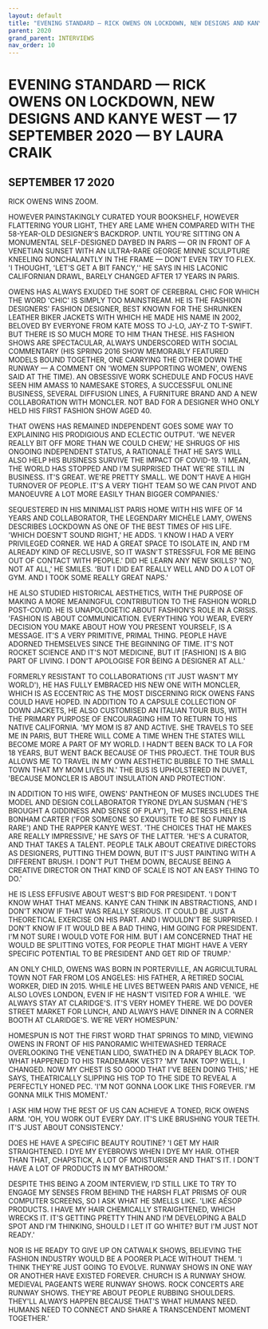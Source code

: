 ```yaml
---
layout: default
title: "EVENING STANDARD — RICK OWENS ON LOCKDOWN, NEW DESIGNS AND KANYE WEST — 17 SEPTEMBER 2020 — BY LAURA CRAIK"
parent: 2020
grand_parent: INTERVIEWS
nav_order: 10
---
```


# EVENING STANDARD — RICK OWENS ON LOCKDOWN, NEW DESIGNS AND KANYE WEST — 17 SEPTEMBER 2020 — BY LAURA CRAIK
## SEPTEMBER 17 2020

<p>RICK OWENS WINS ZOOM.</p>
<p>HOWEVER PAINSTAKINGLY CURATED YOUR BOOKSHELF, HOWEVER FLATTERING YOUR LIGHT, THEY ARE LAME WHEN COMPARED WITH THE 58-YEAR-OLD DESIGNER'S BACKDROP. UNTIL YOU'RE SITTING ON A MONUMENTAL SELF-DESIGNED DAYBED IN PARIS — OR IN FRONT OF A VENETIAN SUNSET WITH AN ULTRA-RARE GEORGE MINNE SCULPTURE KNEELING NONCHALANTLY IN THE FRAME — DON'T EVEN TRY TO FLEX. 'I THOUGHT, 'LET'S GET A BIT FANCY,'' HE SAYS IN HIS LACONIC CALIFORNIAN DRAWL, BARELY CHANGED AFTER 17 YEARS IN PARIS.</p>
<p>OWENS HAS ALWAYS EXUDED THE SORT OF CEREBRAL CHIC FOR WHICH THE WORD 'CHIC' IS SIMPLY TOO MAINSTREAM. HE IS THE FASHION DESIGNERS' FASHION DESIGNER, BEST KNOWN FOR THE SHRUNKEN LEATHER BIKER JACKETS WITH WHICH HE MADE HIS NAME IN 2002, BELOVED BY EVERYONE FROM KATE MOSS TO J-LO, JAY-Z TO T-SWIFT. BUT THERE IS SO MUCH MORE TO HIM THAN THESE. HIS FASHION SHOWS ARE SPECTACULAR, ALWAYS UNDERSCORED WITH SOCIAL COMMENTARY (HIS SPRING 2016 SHOW MEMORABLY FEATURED MODELS BOUND TOGETHER, ONE CARRYING THE OTHER DOWN THE RUNWAY — A COMMENT ON 'WOMEN SUPPORTING WOMEN', OWENS SAID AT THE TIME). AN OBSESSIVE WORK SCHEDULE AND FOCUS HAVE SEEN HIM AMASS 10 NAMESAKE STORES, A SUCCESSFUL ONLINE BUSINESS, SEVERAL DIFFUSION LINES, A FURNITURE BRAND AND A NEW COLLABORATION WITH MONCLER. NOT BAD FOR A DESIGNER WHO ONLY HELD HIS FIRST FASHION SHOW AGED 40.</p>
<p>THAT OWENS HAS REMAINED INDEPENDENT GOES SOME WAY TO EXPLAINING HIS PRODIGIOUS AND ECLECTIC OUTPUT. 'WE NEVER REALLY BIT OFF MORE THAN WE COULD CHEW,' HE SHRUGS OF HIS ONGOING INDEPENDENT STATUS, A RATIONALE THAT HE SAYS WILL ALSO HELP HIS BUSINESS SURVIVE THE IMPACT OF COVID-19. 'I MEAN, THE WORLD HAS STOPPED AND I'M SURPRISED THAT WE'RE STILL IN BUSINESS. IT'S GREAT. WE'RE PRETTY SMALL. WE DON'T HAVE A HIGH TURNOVER OF PEOPLE. IT'S A VERY TIGHT TEAM SO WE CAN PIVOT AND MANOEUVRE A LOT MORE EASILY THAN BIGGER COMPANIES.'</p>
<p>SEQUESTERED IN HIS MINIMALIST PARIS HOME WITH HIS WIFE OF 14 YEARS AND COLLABORATOR, THE LEGENDARY MICHÈLE LAMY, OWENS DESCRIBES LOCKDOWN AS ONE OF THE BEST TIMES OF HIS LIFE. 'WHICH DOESN'T SOUND RIGHT,' HE ADDS. 'I KNOW I HAD A VERY PRIVILEGED CORNER. WE HAD A GREAT SPACE TO ISOLATE IN, AND I'M ALREADY KIND OF RECLUSIVE, SO IT WASN'T STRESSFUL FOR ME BEING OUT OF CONTACT WITH PEOPLE.' DID HE LEARN ANY NEW SKILLS? 'NO, NOT AT ALL,' HE SMILES. 'BUT I DID EAT REALLY WELL AND DO A LOT OF GYM. AND I TOOK SOME REALLY GREAT NAPS.'</p>
<p>HE ALSO STUDIED HISTORICAL AESTHETICS, WITH THE PURPOSE OF MAKING A MORE MEANINGFUL CONTRIBUTION TO THE FASHION WORLD POST-COVID. HE IS UNAPOLOGETIC ABOUT FASHION'S ROLE IN A CRISIS. 'FASHION IS ABOUT COMMUNICATION. EVERYTHING YOU WEAR, EVERY DECISION YOU MAKE ABOUT HOW YOU PRESENT YOURSELF, IS A MESSAGE. IT'S A VERY PRIMITIVE, PRIMAL THING. PEOPLE HAVE ADORNED THEMSELVES SINCE THE BEGINNING OF TIME. IT'S NOT ROCKET SCIENCE AND IT'S NOT MEDICINE, BUT IT [FASHION] IS A BIG PART OF LIVING. I DON'T APOLOGISE FOR BEING A DESIGNER AT ALL.'</p>
<p>FORMERLY RESISTANT TO COLLABORATIONS ('IT JUST WASN'T MY WORLD'), HE HAS FULLY EMBRACED HIS NEW ONE WITH MONCLER, WHICH IS AS ECCENTRIC AS THE MOST DISCERNING RICK OWENS FANS COULD HAVE HOPED. IN ADDITION TO A CAPSULE COLLECTION OF DOWN JACKETS, HE ALSO CUSTOMISED AN ITALIAN TOUR BUS, WITH THE PRIMARY PURPOSE OF ENCOURAGING HIM TO RETURN TO HIS NATIVE CALIFORNIA. 'MY MOM IS 87 AND ACTIVE. SHE TRAVELS TO SEE ME IN PARIS, BUT THERE WILL COME A TIME WHEN THE STATES WILL BECOME MORE A PART OF MY WORLD. I HADN'T BEEN BACK TO LA FOR 18 YEARS, BUT WENT BACK BECAUSE OF THIS PROJECT. THE TOUR BUS ALLOWS ME TO TRAVEL IN MY OWN AESTHETIC BUBBLE TO THE SMALL TOWN THAT MY MOM LIVES IN.' THE BUS IS UPHOLSTERED IN DUVET, 'BECAUSE MONCLER IS ABOUT INSULATION AND PROTECTION'.</p>
<p>IN ADDITION TO HIS WIFE, OWENS' PANTHEON OF MUSES INCLUDES THE MODEL AND DESIGN COLLABORATOR TYRONE DYLAN SUSMAN ('HE'S BROUGHT A GIDDINESS AND SENSE OF PLAY'), THE ACTRESS HELENA BONHAM CARTER ('FOR SOMEONE SO EXQUISITE TO BE SO FUNNY IS RARE') AND THE RAPPER KANYE WEST. 'THE CHOICES THAT HE MAKES ARE REALLY IMPRESSIVE,' HE SAYS OF THE LATTER. 'HE'S A CURATOR, AND THAT TAKES A TALENT. PEOPLE TALK ABOUT CREATIVE DIRECTORS AS DESIGNERS, PUTTING THEM DOWN, BUT IT'S JUST PAINTING WITH A DIFFERENT BRUSH. I DON'T PUT THEM DOWN, BECAUSE BEING A CREATIVE DIRECTOR ON THAT KIND OF SCALE IS NOT AN EASY THING TO DO.'</p>
<p>HE IS LESS EFFUSIVE ABOUT WEST'S BID FOR PRESIDENT. 'I DON'T KNOW WHAT THAT MEANS. KANYE CAN THINK IN ABSTRACTIONS, AND I DON'T KNOW IF THAT WAS REALLY SERIOUS. IT COULD BE JUST A THEORETICAL EXERCISE ON HIS PART. AND I WOULDN'T BE SURPRISED. I DON'T KNOW IF IT WOULD BE A BAD THING, HIM GOING FOR PRESIDENT. I'M NOT SURE I WOULD VOTE FOR HIM. BUT I AM CONCERNED THAT HE WOULD BE SPLITTING VOTES, FOR PEOPLE THAT MIGHT HAVE A VERY SPECIFIC POTENTIAL TO BE PRESIDENT AND GET RID OF TRUMP.'</p>
<p>AN ONLY CHILD, OWENS WAS BORN IN PORTERVILLE, AN AGRICULTURAL TOWN NOT FAR FROM LOS ANGELES: HIS FATHER, A RETIRED SOCIAL WORKER, DIED IN 2015. WHILE HE LIVES BETWEEN PARIS AND VENICE, HE ALSO LOVES LONDON, EVEN IF HE HASN'T VISITED FOR A WHILE. 'WE ALWAYS STAY AT CLARIDGE'S. IT'S VERY HOMEY THERE. WE DO DOVER STREET MARKET FOR LUNCH, AND ALWAYS HAVE DINNER IN A CORNER BOOTH AT CLARIDGE'S. WE'RE VERY HOMESPUN.'</p>
<p>HOMESPUN IS NOT THE FIRST WORD THAT SPRINGS TO MIND, VIEWING OWENS IN FRONT OF HIS PANORAMIC WHITEWASHED TERRACE OVERLOOKING THE VENETIAN LIDO, SWATHED IN A DRAPEY BLACK TOP. WHAT HAPPENED TO HIS TRADEMARK VEST? 'MY TANK TOP? WELL, I CHANGED. NOW MY CHEST IS SO GOOD THAT I'VE BEEN DOING THIS,' HE SAYS, THEATRICALLY SLIPPING HIS TOP TO THE SIDE TO REVEAL A PERFECTLY HONED PEC. 'I'M NOT GONNA LOOK LIKE THIS FOREVER. I'M GONNA MILK THIS MOMENT.'</p>
<p>I ASK HIM HOW THE REST OF US CAN ACHIEVE A TONED, RICK OWENS ARM. 'OH, YOU WORK OUT EVERY DAY. IT'S LIKE BRUSHING YOUR TEETH. IT'S JUST ABOUT CONSISTENCY.'</p>
<p>DOES HE HAVE A SPECIFIC BEAUTY ROUTINE? 'I GET MY HAIR STRAIGHTENED. I DYE MY EYEBROWS WHEN I DYE MY HAIR. OTHER THAN THAT, CHAPSTICK, A LOT OF MOISTURISER AND THAT'S IT. I DON'T HAVE A LOT OF PRODUCTS IN MY BATHROOM.'</p>
<p>DESPITE THIS BEING A ZOOM INTERVIEW, I'D STILL LIKE TO TRY TO ENGAGE MY SENSES FROM BEHIND THE HARSH FLAT PRISMS OF OUR COMPUTER SCREENS, SO I ASK WHAT HE SMELLS LIKE. 'LIKE AĒSOP PRODUCTS. I HAVE MY HAIR CHEMICALLY STRAIGHTENED, WHICH WRECKS IT. IT'S GETTING PRETTY THIN AND I'M DEVELOPING A BALD SPOT AND I'M THINKING, SHOULD I LET IT GO WHITE? BUT I'M JUST NOT READY.'</p>
<p>NOR IS HE READY TO GIVE UP ON CATWALK SHOWS, BELIEVING THE FASHION INDUSTRY WOULD BE A POORER PLACE WITHOUT THEM. 'I THINK THEY'RE JUST GOING TO EVOLVE. RUNWAY SHOWS IN ONE WAY OR ANOTHER HAVE EXISTED FOREVER. CHURCH IS A RUNWAY SHOW. MEDIEVAL PAGEANTS WERE RUNWAY SHOWS. ROCK CONCERTS ARE RUNWAY SHOWS. THEY'RE ABOUT PEOPLE RUBBING SHOULDERS. THEY'LL ALWAYS HAPPEN BECAUSE THAT'S WHAT HUMANS NEED. HUMANS NEED TO CONNECT AND SHARE A TRANSCENDENT MOMENT TOGETHER.'</p>

